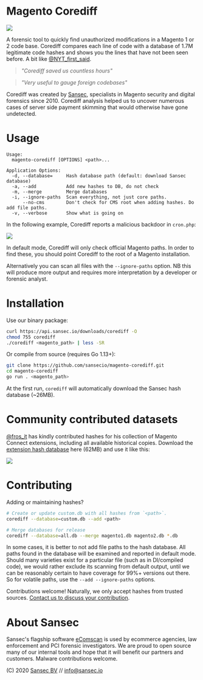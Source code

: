 # Magento Corediff
![](https://buq.eu/screenshots/6595XfnX5wwUPzbFQGkU0GgN.png)

A forensic tool to quickly find unauthorized modifications in a Magento 1 or 2 code base. Corediff compares each line of code with a database of 1.7M legitimate code hashes and shows you the lines that have not been seen before. A bit like [@NYT_first_said](https://maxbittker.github.io/clear-pipes/).

> _"Corediff saved us countless hours"_

> _"Very useful to gauge foreign codebases"_

Corediff was created by [Sansec](https://sansec.io/?corediff), specialists in Magento security and digital forensics since 2010. Corediff analysis helped us to uncover numerous cases of server side payment skimming that would otherwise have gone undetected. 

# Usage


```
Usage:
  magento-corediff [OPTIONS] <path>...

Application Options:
  -d, --database=     Hash database path (default: download Sansec database)
  -a, --add           Add new hashes to DB, do not check
  -m, --merge         Merge databases
  -i, --ignore-paths  Scan everything, not just core paths.
      --no-cms        Don't check for CMS root when adding hashes. Do add file paths.
  -v, --verbose       Show what is going on
```

In the following example, Corediff reports a malicious backdoor in `cron.php`:

![](https://buq.eu/screenshots/y76R3uN9CrCFN6GEji4uSPtM.png)

In default mode, Corediff will only check official Magento paths. In order to find these, you should point Corediff to the root of a Magento installation. 

Alternatively you can scan all files with the `--ignore-paths` option. NB this will produce more output and requires more interpretation by a developer or forensic analyst.

# Installation

Use our binary package:
```sh
curl https://api.sansec.io/downloads/corediff -O
chmod 755 corediff
./corediff <magento_path> | less -SR
```
Or compile from source (requires Go 1.13+):
```sh
git clone https://github.com/sansecio/magento-corediff.git
cd magento-corediff
go run . <magento_path>
```

At the first run, `corediff` will automatically download the Sansec hash database (~26MB).

# Community contributed datasets

[@fros_it](https://twitter.com/fros_it) has kindly contributed hashes for his collection of Magento Connect extensions, including all available historical copies. Download the [extension hash database](https://sansec.io/ext/files/m1ext.db) here (62MB) and use it like this:

![](https://buq.eu/screenshots/RXdQ1Mmg5KliivMtK6DlHTcP.png)

# Contributing

Adding or maintaining hashes?


```bash
# Create or update custom.db with all hashes from `<path>`.
corediff --database=custom.db --add <path>

# Merge databases for release
corediff --database=all.db --merge magento1.db magento2.db *.db
```

In some cases, it is better to not add file paths to the hash database. All paths found in the database will be examined and reported in default mode. Should many varieties exist for a particular file (such as in DI/compiled code), we would rather exclude its scanning from default output, until we can be reasonably certain to have coverage for 99%+ versions out there. So for volatile paths, use the `--add --ignore-paths` options.

Contributions welcome! Naturally, we only accept hashes from trusted sources. [Contact us to discuss your contribution](mailto:info@sansec.io).

# About Sansec

Sansec's flagship software [eComscan](https://sansec.io/?corediff) is used by ecommerce agencies, law enforcement and PCI forensic investigators. We are proud to open source many of our internal tools and hope that it will benefit our partners and customers. Malware contributions welcome.

(C) 2020 [Sansec BV](https://sansec.io/?corediff) // info@sansec.io
